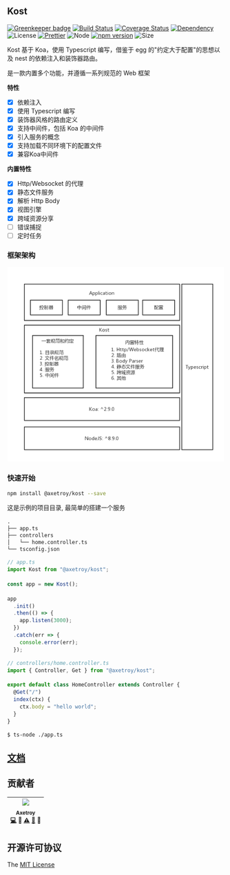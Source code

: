 ## Kost

[![Greenkeeper badge](https://badges.greenkeeper.io/axetroy/kost.svg)](https://greenkeeper.io/)
[![Build Status](https://travis-ci.org/axetroy/kost.svg?branch=master)](https://travis-ci.org/axetroy/kost)
[![Coverage Status](https://coveralls.io/repos/github/axetroy/kost/badge.svg?branch=master)](https://coveralls.io/github/axetroy/kost?branch=master)
[![Dependency](https://david-dm.org/axetroy/kost.svg)](https://david-dm.org/axetroy/kost)
![License](https://img.shields.io/badge/license-MIT-green.svg)
[![Prettier](https://img.shields.io/badge/Code%20Style-Prettier-green.svg)](https://github.com/prettier/prettier)
![Node](https://img.shields.io/badge/node-%3E=8.9-blue.svg?style=flat-square)
[![npm version](https://badge.fury.io/js/%40axetroy%2Fkost.svg)](https://badge.fury.io/js/%40axetroy%2Fkost)
![Size](https://github-size-badge.herokuapp.com/axetroy/kost.svg)

Kost 基于 Koa，使用 Typescript 编写，借鉴于 egg 的"约定大于配置"的思想以及 nest 的依赖注入和装饰器路由。

是一款内置多个功能，并遵循一系列规范的 Web 框架

**特性**

* [x] 依赖注入
* [x] 使用 Typescript 编写
* [x] 装饰器风格的路由定义
* [x] 支持中间件，包括 Koa 的中间件
* [x] 引入服务的概念
* [x] 支持加载不同环境下的配置文件
* [x] 兼容Koa中间件

**内置特性**

* [x] Http/Websocket 的代理
* [x] 静态文件服务
* [x] 解析 Http Body
* [x] 视图引擎
* [x] 跨域资源分享
* [ ] 错误捕捉
* [ ] 定时任务

### 框架架构

![kost](https://raw.githubusercontent.com/axetroy/kost/master/kost.png)

### 快速开始

```bash
npm install @axetroy/kost --save
```

这是示例的项目目录, 最简单的搭建一个服务

```
.
├── app.ts
├── controllers
│   └── home.controller.ts
└── tsconfig.json
```

```typescript
// app.ts
import Kost from "@axetroy/kost";

const app = new Kost();

app
  .init()
  .then(() => {
    app.listen(3000);
  })
  .catch(err => {
    console.error(err);
  });
```

```typescript
// controllers/home.controller.ts
import { Controller, Get } from "@axetroy/kost";

export default class HomeController extends Controller {
  @Get("/")
  index(ctx) {
    ctx.body = "hello world";
  }
}
```

```bash
$ ts-node ./app.ts
```

## [文档](https://github.com/axetroy/kost/blob/master/doc/useage.md)

## 贡献者

<!-- ALL-CONTRIBUTORS-LIST:START - Do not remove or modify this section -->

| [<img src="https://avatars1.githubusercontent.com/u/9758711?v=3" width="100px;"/><br /><sub>Axetroy</sub>](http://axetroy.github.io)<br />[💻](https://github.com/axetroy/kost/commits?author=axetroy) 🔌 [⚠️](https://github.com/axetroy/kost/commits?author=axetroy) [🐛](https://github.com/axetroy/kost/issues?q=author%3Aaxetroy) 🎨 |
| :---------------------------------------------------------------------------------------------------------------------------------------------------------------------------------------------------------------------------------------------------------------------------------------------------------------------------------------: |


<!-- ALL-CONTRIBUTORS-LIST:END -->

## 开源许可协议

The [MIT License](https://github.com/axetroy/kost/blob/master/LICENSE)
